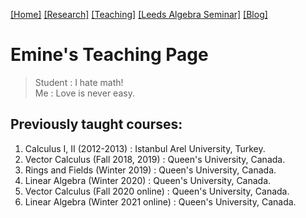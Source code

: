 [[Home]](https://emine-yildirim.github.io/) 
[[Research]](https://emine-yildirim.github.io/Research.html) 
[[Teaching]](https://emine-yildirim.github.io/teaching.html)
[[Leeds Algebra Seminar]](https://emine-yildirim.github.io/seminar.html)
[[Blog]](http://yildirimemine.tumblr.com/)

# Emine's Teaching Page

> Student : I hate math! <br>
> Me : Love is never easy.

## Previously taught courses:

1. Calculus I, II (2012-2013) : Istanbul Arel University, Turkey.
2. Vector Calculus (Fall 2018, 2019) : Queen's University, Canada.
3. Rings and Fields (Winter 2019) : Queen's University, Canada.
4. Linear Algebra (Winter 2020) : Queen's University, Canada.
5. Vector Calculus (Fall 2020 online) : Queen's University, Canada.
6. Linear Algebra (Winter 2021 online) : Queen's University, Canada.





